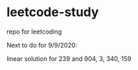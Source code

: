 # leetcode-study
repo for leetcoding


Next to do for 9/9/2020:

linear solution for 239 
and 904, 3, 340, 159


